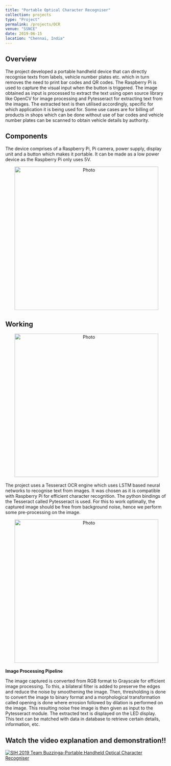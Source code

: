 ```yaml
---
title: "Portable Optical Character Recogniser"
collection: projects
type: "Project"
permalink: /projects/OCR
venue: "SSNCE"
date: 2019-06-15
location: "Chennai, India"
--- 
```


## Overview

The project developed a portable handheld device that can directly recognise texts from labels, vehicle number plates etc. which in turn removes the need to print bar codes and QR codes.
The Raspberry Pi is used to capture the visual input when the button is triggered.
The image obtained as input is processed to extract the text using open source library like OpenCV for image processing and Pytesseract for extracting text from the images.
The extracted text is then utilised accordingly, specific for which application it is being used for.
Some use cases are for billing of products in shops which can be done without use of bar codes and vehicle number plates can be scanned to obtain vehicle details by authority. 

## Components

The device comprises of a Raspberry Pi, Pi camera, power supply, display unit and a button which makes it portable. 
It can be made as a low power device as the Raspberry Pi only uses 5V.

<p align="center">
  <img src="https://marjerie.github.io/files/OCR.jpg?raw=true" alt="Photo" style="width: 450px;"/> 
</p>

## Working

<p align="center">
  <img src="https://marjerie.github.io/files/OCR_tech.jpg?raw=true" alt="Photo" style="width: 450px;"/> 
</p>

The project uses a Tesseract OCR engine which uses LSTM based neural networks to recognise text from images. It was chosen as it is compatible with Raspberry Pi for
efficient character recognition. The python bindings of the Tesseract called Pytesseract is used. For this to work optimally, the captured image should be free from
background noise, hence we perform some pre-processing on the image.

<p align="center">
  <img src="https://marjerie.github.io/files/OCR_dem.jpg?raw=true" alt="Photo" style="width: 450px;"/> 
</p>

**Image Processing Pipeline**

The image captured is converted from RGB format to Grayscale for efficient image processing. To this, a bilateral filter is added to preserve the edges and reduce the noise by 
smoothening the image. Then, thresholding is done to convert the image to binary format and a morphological transformation called opening is done where errosion followed by
dilation is performed on the image. This resulting noise free image is then given as input to the Pytesseract module. The extracted text is displayed on the LED display. This
text can be matched with data in database to retrieve certain details, information, etc.

## Watch the video explanation and demonstration!!

[![SIH 2019 Team Buzzinga-Portable Handheld Optical Character Recogniser](https://marjerie.github.io/files/OCR_op.jpg?raw=true)](https://youtu.be/K0aLYpZz6LA "SIH 2019 Team Buzzinga-Portable Handheld Optical Character Recogniser")

